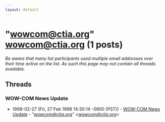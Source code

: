 ```yaml
---
layout: default
---
```


# "wowcom@ctia.org" <wowcom@ctia.org> (1 posts)

_Be aware that many list participants used multiple email addresses over their time active on the list. As such this page may not contain all threads available._

## Threads

### WOW-COM News Update
+ 1998-02-27 (Fri, 27 Feb 1998 14:30:14 -0800 (PST)) - [WOW-COM News Update](/archive/1998/02/93e6c6a14895fdc4f7185180fe99d9d90f8b7e4124aee4993bc400ae347de2bf) - _"wowcom@ctia.org" \<wowcom@ctia.org\>_

